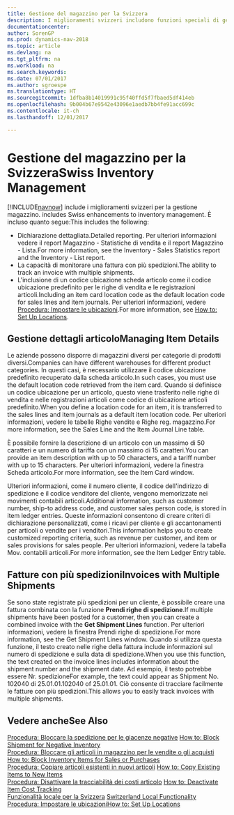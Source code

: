 ```yaml
---
title: Gestione del magazzino per la Svizzera
description: I miglioramenti svizzeri includono funzioni speciali di gestione magazzino.
documentationcenter: 
author: SorenGP
ms.prod: dynamics-nav-2018
ms.topic: article
ms.devlang: na
ms.tgt_pltfrm: na
ms.workload: na
ms.search.keywords: 
ms.date: 07/01/2017
ms.author: sgroespe
ms.translationtype: HT
ms.sourcegitcommit: 1dfba8b14019991c95f40ffd5f7fbaed5df414eb
ms.openlocfilehash: 9b004b67e9542e43096e1aedb7bb4fe91acc699c
ms.contentlocale: it-ch
ms.lasthandoff: 12/01/2017

---
```

# <a name="swiss-inventory-management"></a><span data-ttu-id="4cf31-103">Gestione del magazzino per la Svizzera</span><span class="sxs-lookup"><span data-stu-id="4cf31-103">Swiss Inventory Management</span></span>
[!INCLUDE[navnow](../../includes/navnow_md.md)]<span data-ttu-id="4cf31-104"> include i miglioramenti svizzeri per la gestione magazzino.</span><span class="sxs-lookup"><span data-stu-id="4cf31-104"> includes Swiss enhancements to inventory management.</span></span> <span data-ttu-id="4cf31-105">È incluso quanto segue:</span><span class="sxs-lookup"><span data-stu-id="4cf31-105">This includes the following:</span></span>  

- <span data-ttu-id="4cf31-106">Dichiarazione dettagliata.</span><span class="sxs-lookup"><span data-stu-id="4cf31-106">Detailed reporting.</span></span>  <span data-ttu-id="4cf31-107">Per ulteriori informazioni vedere il report Magazzino - Statistiche di vendita e il report Magazzino - Lista.</span><span class="sxs-lookup"><span data-stu-id="4cf31-107">For more information, see the Inventory - Sales Statistics report and the Inventory - List report.</span></span>  
- <span data-ttu-id="4cf31-108">La capacità di monitorare una fattura con più spedizioni.</span><span class="sxs-lookup"><span data-stu-id="4cf31-108">The ability to track an invoice with multiple shipments.</span></span>  
- <span data-ttu-id="4cf31-109">L'inclusione di un codice ubicazione scheda articolo come il codice ubicazione predefinito per le righe di vendita e le registrazioni articoli.</span><span class="sxs-lookup"><span data-stu-id="4cf31-109">Including an item card location code as the default location code for sales lines and item journals.</span></span> <span data-ttu-id="4cf31-110">Per ulteriori informazioni, vedere [Procedura: Impostare le ubicazioni](../../inventory-how-setup-locations.md).</span><span class="sxs-lookup"><span data-stu-id="4cf31-110">For more information, see [How to: Set Up Locations](../../inventory-how-setup-locations.md).</span></span> 

## <a name="managing-item-details"></a><span data-ttu-id="4cf31-111">Gestione dettagli articolo</span><span class="sxs-lookup"><span data-stu-id="4cf31-111">Managing Item Details</span></span>  
<span data-ttu-id="4cf31-112">Le aziende possono disporre di magazzini diversi per categorie di prodotti diversi.</span><span class="sxs-lookup"><span data-stu-id="4cf31-112">Companies can have different warehouses for different product categories.</span></span> <span data-ttu-id="4cf31-113">In questi casi, è necessario utilizzare il codice ubicazione predefinito recuperato dalla scheda articolo.</span><span class="sxs-lookup"><span data-stu-id="4cf31-113">In such cases, you must use the default location code retrieved from the item card.</span></span> <span data-ttu-id="4cf31-114">Quando si definisce un codice ubicazione per un articolo, questo viene trasferito nelle righe di vendita e nelle registrazioni articoli come codice di ubicazione articoli predefinito.</span><span class="sxs-lookup"><span data-stu-id="4cf31-114">When you define a location code for an item, it is transferred to the sales lines and item journals as a default item location code.</span></span> <span data-ttu-id="4cf31-115">Per ulteriori informazioni, vedere le tabelle Righe vendite e Righe reg. magazzino.</span><span class="sxs-lookup"><span data-stu-id="4cf31-115">For more information, see the Sales Line and the Item Journal Line table.</span></span>  

<span data-ttu-id="4cf31-116">È possibile fornire la descrizione di un articolo con un massimo di 50 caratteri e un numero di tariffa con un massimo di 15 caratteri.</span><span class="sxs-lookup"><span data-stu-id="4cf31-116">You can provide an item description with up to 50 characters, and a tariff number with up to 15 characters.</span></span> <span data-ttu-id="4cf31-117">Per ulteriori informazioni, vedere la finestra Scheda articolo.</span><span class="sxs-lookup"><span data-stu-id="4cf31-117">For more information, see the Item Card window.</span></span>  

<span data-ttu-id="4cf31-118">Ulteriori informazioni, come il numero cliente, il codice dell'indirizzo di spedizione e il codice venditore del cliente, vengono memorizzate nei movimenti contabili articoli.</span><span class="sxs-lookup"><span data-stu-id="4cf31-118">Additional information, such as customer number, ship-to address code, and customer sales person code, is stored in item ledger entries.</span></span> <span data-ttu-id="4cf31-119">Queste informazioni consentono di creare criteri di dichiarazione personalizzati, come i ricavi per cliente e gli accantonamenti per articoli o vendite per i venditori.</span><span class="sxs-lookup"><span data-stu-id="4cf31-119">This information helps you to create customized reporting criteria, such as revenue per customer, and item or sales provisions for sales people.</span></span> <span data-ttu-id="4cf31-120">Per ulteriori informazioni, vedere la tabella Mov. contabili articoli.</span><span class="sxs-lookup"><span data-stu-id="4cf31-120">For more information, see the Item Ledger Entry table.</span></span>  

## <a name="invoices-with-multiple-shipments"></a><span data-ttu-id="4cf31-121">Fatture con più spedizioni</span><span class="sxs-lookup"><span data-stu-id="4cf31-121">Invoices with Multiple Shipments</span></span>  
<span data-ttu-id="4cf31-122">Se sono state registrate più spedizioni per un cliente, è possibile creare una fattura combinata con la funzione **Prendi righe di spedizione**.</span><span class="sxs-lookup"><span data-stu-id="4cf31-122">If multiple shipments have been posted for a customer, then you can create a combined invoice with the **Get Shipment Lines** function.</span></span> <span data-ttu-id="4cf31-123">Per ulteriori informazioni, vedere la finestra Prendi righe di spedizione.</span><span class="sxs-lookup"><span data-stu-id="4cf31-123">For more information, see the Get Shipment Lines window.</span></span> <span data-ttu-id="4cf31-124">Quando si utilizza questa funzione, il testo creato nelle righe della fattura include informazioni sul numero di spedizione e sulla data di spedizione.</span><span class="sxs-lookup"><span data-stu-id="4cf31-124">When you use this function, the text created on the invoice lines includes information about the shipment number and the shipment date.</span></span> <span data-ttu-id="4cf31-125">Ad esempio, il testo potrebbe essere Nr. spedizione</span><span class="sxs-lookup"><span data-stu-id="4cf31-125">For example, the text could appear as Shipment No.</span></span> <span data-ttu-id="4cf31-126">102040 di 25.01.01.</span><span class="sxs-lookup"><span data-stu-id="4cf31-126">102040 of 25.01.01.</span></span> <span data-ttu-id="4cf31-127">Ciò consente di tracciare facilmente le fatture con più spedizioni.</span><span class="sxs-lookup"><span data-stu-id="4cf31-127">This allows you to easily track invoices with multiple shipments.</span></span>  

## <a name="see-also"></a><span data-ttu-id="4cf31-128">Vedere anche</span><span class="sxs-lookup"><span data-stu-id="4cf31-128">See Also</span></span>  
 <span data-ttu-id="4cf31-129">[Procedura: Bloccare la spedizione per le giacenze negative](how-to-block-shipment-for-negative-inventory.md) </span><span class="sxs-lookup"><span data-stu-id="4cf31-129">[How to: Block Shipment for Negative Inventory](how-to-block-shipment-for-negative-inventory.md) </span></span>  
 <span data-ttu-id="4cf31-130">[Procedura: Bloccare gli articoli in magazzino per le vendite o gli acquisti](how-to-block-inventory-items-for-sales-or-purchases.md) </span><span class="sxs-lookup"><span data-stu-id="4cf31-130">[How to: Block Inventory Items for Sales or Purchases](how-to-block-inventory-items-for-sales-or-purchases.md) </span></span>  
 <span data-ttu-id="4cf31-131">[Procedura: Copiare articoli esistenti in nuovi articoli](how-to-copy-existing-items-to-new-items.md) </span><span class="sxs-lookup"><span data-stu-id="4cf31-131">[How to: Copy Existing Items to New Items](how-to-copy-existing-items-to-new-items.md) </span></span>  
 <span data-ttu-id="4cf31-132">[Procedura: Disattivare la tracciabilità dei costi articolo](how-to-deactivate-item-cost-tracking.md) </span><span class="sxs-lookup"><span data-stu-id="4cf31-132">[How to: Deactivate Item Cost Tracking](how-to-deactivate-item-cost-tracking.md) </span></span>  
 <span data-ttu-id="4cf31-133">[Funzionalità locale per la Svizzera](switzerland-local-functionality.md) </span><span class="sxs-lookup"><span data-stu-id="4cf31-133">[Switzerland Local Functionality](switzerland-local-functionality.md) </span></span>  
 [<span data-ttu-id="4cf31-134">Procedura: Impostare le ubicazioni</span><span class="sxs-lookup"><span data-stu-id="4cf31-134">How to: Set Up Locations</span></span>](../../inventory-how-setup-locations.md)

